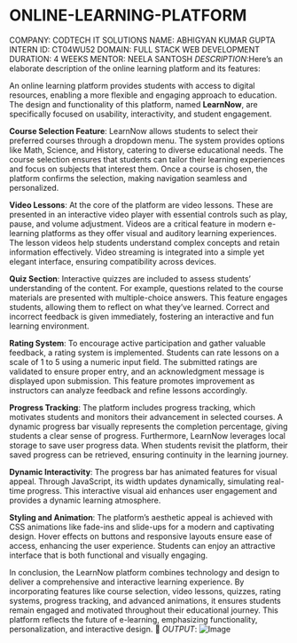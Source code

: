 # ONLINE-LEARNING-PLATFORM
COMPANY: CODTECH IT SOLUTIONS 
NAME: ABHIGYAN KUMAR GUPTA
INTERN ID: CT04WU52
DOMAIN: FULL STACK WEB DEVELOPMENT
DURATION: 4 WEEKS 
MENTOR: NEELA SANTOSH
*DESCRIPTION*:Here’s an elaborate description of the online learning platform and its features:

An online learning platform provides students with access to digital resources, enabling a more flexible and engaging approach to education. The design and functionality of this platform, named **LearnNow**, are specifically focused on usability, interactivity, and student engagement.

**Course Selection Feature**: 
LearnNow allows students to select their preferred courses through a dropdown menu. The system provides options like Math, Science, and History, catering to diverse educational needs. The course selection ensures that students can tailor their learning experiences and focus on subjects that interest them. Once a course is chosen, the platform confirms the selection, making navigation seamless and personalized.

**Video Lessons**: 
At the core of the platform are video lessons. These are presented in an interactive video player with essential controls such as play, pause, and volume adjustment. Videos are a critical feature in modern e-learning platforms as they offer visual and auditory learning experiences. The lesson videos help students understand complex concepts and retain information effectively. Video streaming is integrated into a simple yet elegant interface, ensuring compatibility across devices.

**Quiz Section**: 
Interactive quizzes are included to assess students’ understanding of the content. For example, questions related to the course materials are presented with multiple-choice answers. This feature engages students, allowing them to reflect on what they’ve learned. Correct and incorrect feedback is given immediately, fostering an interactive and fun learning environment.

**Rating System**: 
To encourage active participation and gather valuable feedback, a rating system is implemented. Students can rate lessons on a scale of 1 to 5 using a numeric input field. The submitted ratings are validated to ensure proper entry, and an acknowledgment message is displayed upon submission. This feature promotes improvement as instructors can analyze feedback and refine lessons accordingly.

**Progress Tracking**: 
The platform includes progress tracking, which motivates students and monitors their advancement in selected courses. A dynamic progress bar visually represents the completion percentage, giving students a clear sense of progress. Furthermore, LearnNow leverages local storage to save user progress data. When students revisit the platform, their saved progress can be retrieved, ensuring continuity in the learning journey.

**Dynamic Interactivity**: 
The progress bar has animated features for visual appeal. Through JavaScript, its width updates dynamically, simulating real-time progress. This interactive visual aid enhances user engagement and provides a dynamic learning atmosphere.

**Styling and Animation**: 
The platform’s aesthetic appeal is achieved with CSS animations like fade-ins and slide-ups for a modern and captivating design. Hover effects on buttons and responsive layouts ensure ease of access, enhancing the user experience. Students can enjoy an attractive interface that is both functional and visually engaging.

In conclusion, the LearnNow platform combines technology and design to deliver a comprehensive and interactive learning experience. By incorporating features like course selection, video lessons, quizzes, rating systems, progress tracking, and advanced animations, it ensures students remain engaged and motivated throughout their educational journey. This platform reflects the future of e-learning, emphasizing functionality, personalization, and interactive design. 🚀
*OUTPUT*: ![Image](https://github.com/user-attachments/assets/79f2ae68-136b-45a6-aa2b-194e4d658b88)
